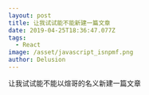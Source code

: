 ```yaml
---
layout: post
title: 让我试试能不能新建一篇文章
date: 2019-04-25T18:36:47.077Z
tags:
  - React
image: /asset/javascript_isnpmf.png
author: Delusion
---
```

让我试试能不能以煊哥的名义新建一篇文章
